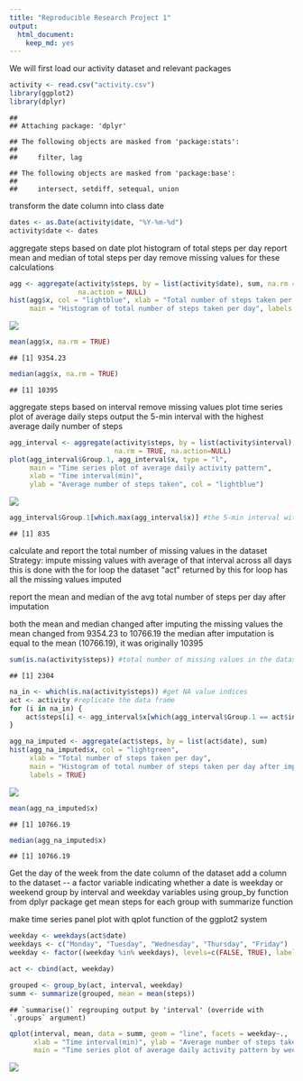 ```yaml
---
title: "Reproducible Research Project 1"
output: 
  html_document: 
    keep_md: yes
---
```

We will first load our activity dataset and relevant packages

```r
activity <- read.csv("activity.csv")
library(ggplot2)
library(dplyr)
```

```
## 
## Attaching package: 'dplyr'
```

```
## The following objects are masked from 'package:stats':
## 
##     filter, lag
```

```
## The following objects are masked from 'package:base':
## 
##     intersect, setdiff, setequal, union
```

transform the date column into class date

```r
dates <- as.Date(activity$date, "%Y-%m-%d")
activity$date <- dates
```

aggregate steps based on date
plot histogram of total steps per day
report mean and median of total steps per day 
remove missing values for these calculations

```r
agg <- aggregate(activity$steps, by = list(activity$date), sum, na.rm = TRUE,
                 na.action = NULL)
hist(agg$x, col = "lightblue", xlab = "Total number of steps taken per day", 
     main = "Histogram of total number of steps taken per day", labels = TRUE)
```

![](PA1_template_files/figure-html/unnamed-chunk-3-1.png)<!-- -->

```r
mean(agg$x, na.rm = TRUE)
```

```
## [1] 9354.23
```

```r
median(agg$x, na.rm = TRUE)
```

```
## [1] 10395
```

aggregate steps based on interval
remove missing values 
plot time series plot of average daily steps 
output the 5-min interval with the highest average daily number of steps 

```r
agg_interval <- aggregate(activity$steps, by = list(activity$interval), mean, 
                          na.rm = TRUE, na.action=NULL)
plot(agg_interval$Group.1, agg_interval$x, type = "l", 
     main = "Time series plot of average daily activity pattern", 
     xlab = "Time interval(min)", 
     ylab = "Average number of steps taken", col = "lightblue")
```

![](PA1_template_files/figure-html/unnamed-chunk-4-1.png)<!-- -->

```r
agg_interval$Group.1[which.max(agg_interval$x)] #the 5-min interval with the highest average daily number of steps
```

```
## [1] 835
```

calculate and report the total number of missing values in the dataset
Strategy: impute missing values with average of that interval across all days
    this is done with the for loop
the dataset "act" returned by this for loop has all the missing values imputed

report the mean and median of the avg total number of steps per day 
after imputation

both the mean and median changed after imputing the missing values
the mean changed from 9354.23 to 10766.19
the median after imputation is equal to the mean (10766.19), it was originally
10395

```r
sum(is.na(activity$steps)) #total number of missing values in the dataset
```

```
## [1] 2304
```

```r
na_in <- which(is.na(activity$steps)) #get NA value indices
act <- activity #replicate the data frame
for (i in na_in) {
    act$steps[i] <- agg_interval$x[which(agg_interval$Group.1 == act$interval[i])]
}

agg_na_imputed <- aggregate(act$steps, by = list(act$date), sum)
hist(agg_na_imputed$x, col = "lightgreen", 
     xlab = "Total number of steps taken per day", 
     main = "Histogram of total number of steps taken per day after imputation", 
     labels = TRUE)
```

![](PA1_template_files/figure-html/unnamed-chunk-5-1.png)<!-- -->

```r
mean(agg_na_imputed$x)
```

```
## [1] 10766.19
```

```r
median(agg_na_imputed$x)
```

```
## [1] 10766.19
```

Get the day of the week from the date column of the dataset
add a column to the dataset -- a factor variable indicating whether a date is
weekday or weekend
group by interval and weekday variables using group_by function from dplyr package
get mean steps for each group with summarize function

make time series panel plot with qplot function of the ggplot2 system

```r
weekday <- weekdays(act$date)
weekdays <- c("Monday", "Tuesday", "Wednesday", "Thursday", "Friday")
weekday <- factor((weekday %in% weekdays), levels=c(FALSE, TRUE), labels=c('weekend', 'weekday'))

act <- cbind(act, weekday)

grouped <- group_by(act, interval, weekday)
summ <- summarize(grouped, mean = mean(steps))
```

```
## `summarise()` regrouping output by 'interval' (override with `.groups` argument)
```

```r
qplot(interval, mean, data = summ, geom = "line", facets = weekday~., 
      xlab = "Time interval(min)", ylab = "Average number of steps taken", 
      main = "Time series plot of average daily activity pattern by weekday/weekend")
```

![](PA1_template_files/figure-html/unnamed-chunk-6-1.png)<!-- -->
